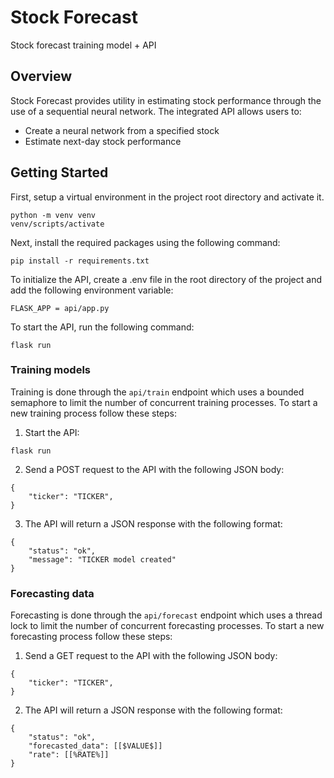 # Stock Forecast

Stock forecast training model + API

## Overview

Stock Forecast provides utility in estimating stock performance through the use of a sequential neural network. The integrated API allows users to:

* Create a neural network from a specified stock
* Estimate next-day stock performance

## Getting Started

First, setup a virtual environment in the project root directory and activate it.

```
python -m venv venv
venv/scripts/activate
```

Next, install the required packages using the following command:

`pip install -r requirements.txt`

To initialize the API, create a .env file in the root directory of the project and add the following environment variable:

`FLASK_APP = api/app.py`

To start the API, run the following command:

`flask run`

### Training models

Training is done through the `api/train` endpoint which uses a bounded semaphore to limit the number of concurrent training processes. To start a new training process follow these steps:

1. Start the API:

`flask run`

2. Send a POST request to the API with the following JSON body:

```
{
    "ticker": "TICKER",
}
```

3. The API will return a JSON response with the following format:

```
{
    "status": "ok",
    "message": "TICKER model created"
}
```

### Forecasting data

Forecasting is done through the `api/forecast` endpoint which uses a thread lock to limit the number of concurrent forecasting processes. To start a new forecasting process follow these steps:

1. Send a GET request to the API with the following JSON body:

```
{
    "ticker": "TICKER",
}
```

2. The API will return a JSON response with the following format:

```
{
    "status": "ok",
    "forecasted_data": [[$VALUE$]]
    "rate": [[%RATE%]]
}
```


